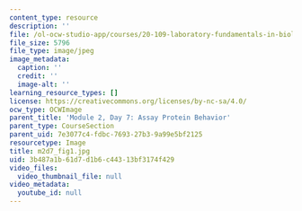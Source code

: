 ```yaml
---
content_type: resource
description: ''
file: /ol-ocw-studio-app/courses/20-109-laboratory-fundamentals-in-biological-engineering-spring-2010/3b487a1b61d7d1b6c44313bf3174f429_m2d7_fig1.jpg
file_size: 5796
file_type: image/jpeg
image_metadata:
  caption: ''
  credit: ''
  image-alt: ''
learning_resource_types: []
license: https://creativecommons.org/licenses/by-nc-sa/4.0/
ocw_type: OCWImage
parent_title: 'Module 2, Day 7: Assay Protein Behavior'
parent_type: CourseSection
parent_uid: 7e3077c4-fdbc-7693-27b3-9a99e5bf2125
resourcetype: Image
title: m2d7_fig1.jpg
uid: 3b487a1b-61d7-d1b6-c443-13bf3174f429
video_files:
  video_thumbnail_file: null
video_metadata:
  youtube_id: null
---
```

